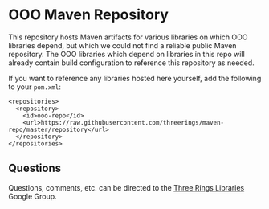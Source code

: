OOO Maven Repository
====================

This repository hosts Maven artifacts for various libraries on which OOO libraries depend, but
which we could not find a reliable public Maven repository. The OOO libraries which depend on
libraries in this repo will already contain build configuration to reference this repository as
needed.

If you want to reference any libraries hosted here yourself, add the following to your `pom.xml`:

    <repositories>
      <repository>
        <id>ooo-repo</id>
        <url>https://raw.githubusercontent.com/threerings/maven-repo/master/repository</url>
      </repository>
    </repositories>

Questions
---------

Questions, comments, etc. can be directed to the [Three Rings Libraries] Google Group.

[Three Rings Libraries]: http://groups.google.com/group/ooo-libs
